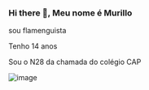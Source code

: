 ### Hi there 👋, Meu nome é Murillo
sou flamenguista

Tenho 14 anos

Sou o N28 da chamada do colégio CAP

![image](https://github.com/28Murillo-CAP/28Murillo-CAP/assets/137806071/fc1c1729-7e63-4906-aa6d-b4a3fede9e00)

